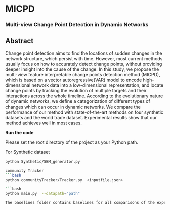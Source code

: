 # MICPD
### Multi-view Change Point Detection in Dynamic Networks

## Abstract
Change point detection aims to find the locations of sudden changes in the network structure, which persist with time.
However, most current methods usually focus on how to accurately detect change points, without providing deeper insight into the cause of the change.
In this study, we propose the multi-view feature interpretable change points detection method (MICPD), which is based on a vector autoregressive(VAR) model to encode high-dimensional network data into a low-dimensional representation, and locate change points by tracking the evolution of multiple targets and their interactions across the whole timeline. 
According to the evolutionary nature of dynamic networks, we define a categorization of different types of changes which can occur in dynamic networks.
We compare the performance of our method with state-of-the-art methods on four synthetic datasets and the world trade dataset. Experimental results show that our method achieves well in most cases.

**Run the code**

Please set the root directory of the project as your Python path.

For Synthetic dataset

```bash
python Synthetic/SBM_generator.py

community Tracker
```bash
python communityTracker/Tracker.py  <inputfile.json>

```bash
python main.py  --datapath="path"

The baselines folder contains baselines for all comparisons of the experiment.
